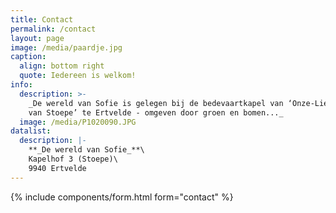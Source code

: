 ```yaml
---
title: Contact
permalink: /contact
layout: page
image: /media/paardje.jpg
caption:
  align: bottom right
  quote: Iedereen is welkom!
info:
  description: >-
    _De wereld van Sofie is gelegen bij de bedevaartkapel van ‘Onze-Lieve-Vrouw
    van Stoepe’ te Ertvelde - omgeven door groen en bomen..._
  image: /media/P1020090.JPG
datalist:
  description: |-
    **_De wereld van Sofie_**\
    Kapelhof 3 (Stoepe)\
    9940 Ertvelde
---
```

{% include components/form.html form="contact" %}
